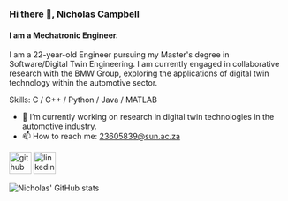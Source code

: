 ### Hi there 👋, Nicholas Campbell
#### I am a Mechatronic Engineer.

I am a 22-year-old Engineer pursuing my Master's degree in Software/Digital Twin Engineering. I am currently engaged in collaborative research with the BMW Group, exploring the applications of digital twin technology within the automotive sector.

Skills: C / C++ / Python / Java / MATLAB

- 🔭 I’m currently working on research in digital twin technologies in the automotive industry. 
- 📫 How to reach me: 23605839@sun.ac.za 

[<img src='https://cdn.jsdelivr.net/npm/simple-icons@3.0.1/icons/github.svg' alt='github' height='40'>](https://github.com/nicampbel)  [<img src='https://cdn.jsdelivr.net/npm/simple-icons@3.0.1/icons/linkedin.svg' alt='linkedin' height='40'>](https://www.linkedin.com/in/nicholas-campbell-bb7ba51a6/)

![Nicholas' GitHub stats](https://github-readme-stats.vercel.app/api?username=nicampbel&theme=github_dark&show_icons=true)

